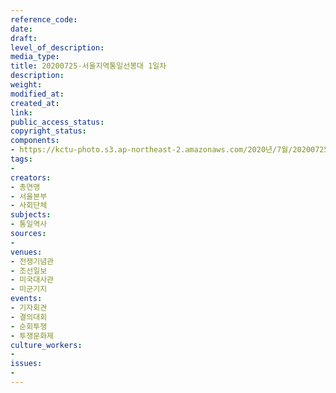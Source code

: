 ```yaml
---
reference_code: 
date: 
draft: 
level_of_description: 
media_type: 
title: 20200725-서울지역통일선봉대 1일차
description: 
weight: 
modified_at: 
created_at: 
link: 
public_access_status: 
copyright_status: 
components:
- https://kctu-photo.s3.ap-northeast-2.amazonaws.com/2020년/7월/20200725-서울지역통일선봉대+1일차/_W5D0335.jpg
tags:
- 
creators:
- 총연맹
- 서울본부
- 사회단체
subjects:
- 통일역사
sources:
- 
venues:
- 전쟁기념관
- 조선일보
- 미국대사관
- 미군기지
events:
- 기자회견
- 결의대회
- 순회투쟁
- 투쟁문화제
culture_workers:
- 
issues:
- 
---
```

